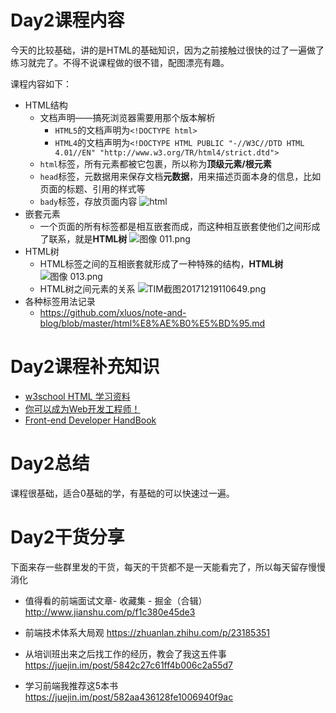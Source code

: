 # Day2课程内容
今天的比较基础，讲的是HTML的基础知识，因为之前接触过很快的过了一遍做了练习就完了。不得不说课程做的很不错，配图漂亮有趣。

课程内容如下：
+ HTML结构
    + 文档声明——搞死浏览器需要用那个版本解析
        + `HTML5`的文档声明为`<!DOCTYPE html>`
        + `HTML4`的文档声明为`<!DOCTYPE HTML PUBLIC "-//W3C//DTD HTML 4.01//EN" "http://www.w3.org/TR/html4/strict.dtd">`
    + `html`标签，所有元素都被它包裹，所以称为**顶级元素/根元素**
    + `head`标签，元数据用来保存文档**元数据**，用来描述页面本身的信息，比如页面的标题、引用的样式等
    + `bady`标签，存放页面内容
    ![html](http://www.xluos.com/usr/uploads/2017/12/987064857.png)
+ 嵌套元素
    + 一个页面的所有标签都是相互嵌套而成，而这种相互嵌套使他们之间形成了联系，就是**HTML树**
    ![图像 011.png](http://www.xluos.com/usr/uploads/2017/12/3017368627.png)
+ HTML树
    + HTML标签之间的互相嵌套就形成了一种特殊的结构，**HTML树**
    ![图像 013.png](http://www.xluos.com/usr/uploads/2017/12/998385780.png)
    + HTML树之间元素的关系
    ![TIM截图20171219110649.png](http://www.xluos.com/usr/uploads/2017/12/2412422358.png)
+ 各种标签用法记录
    + https://github.com/xluos/note-and-blog/blob/master/html%E8%AE%B0%E5%BD%95.md
# Day2课程补充知识

+ [w3school HTML 学习资料](http://www.w3school.com.cn/html/html_elements.asp)
+ [你可以成为Web开发工程师！](https://zhuanlan.zhihu.com/p/22978846)
+ [Front-end Developer HandBook](https://dwqs.gitbooks.io/frontenddevhandbook/content/practice/salaries.html)

# Day2总结
课程很基础，适合0基础的学，有基础的可以快速过一遍。
# Day2干货分享

下面来存一些群里发的干货，每天的干货都不是一天能看完了，所以每天留存慢慢消化
+ 值得看的前端面试文章- 收藏集 - 掘金（合辑）http://www.jianshu.com/p/f1c380e45de3 

+ 前端技术体系大局观 https://zhuanlan.zhihu.com/p/23185351 

+ 从培训班出来之后找工作的经历，教会了我这五件事 https://juejin.im/post/5842c27c61ff4b006c2a55d7 

+ 学习前端我推荐这5本书 https://juejin.im/post/582aa436128fe1006940f9ac 
